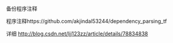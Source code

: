 备份程序注释

程序注释https://github.com/akjindal53244/dependency_parsing_tf

详细
http://blog.csdn.net/ljj123zz/article/details/78834838
